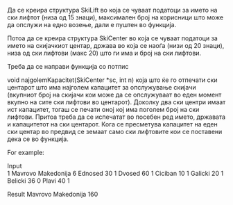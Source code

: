 Да се креира структура SkiLift во која се чуваат податоци за името на ски лифтот (низа од 15 знаци), максимален број на корисници што може да опслужи на едно возење, дали е пуштен во функција.

Потоа да се креирa структура SkiCenter во која се чуваат податоци за името на скијачкиот центар, држава во која се наоѓа (низи од 20 знаци), низа од ски лифтови (макс 20) што ги има и број на ски лифтови.

Треба да се направи функција со потпис

void najgolemKapacitet(SkiCenter *sc, int n)
која што ќе го отпечати ски центарот што има најголем капацитет за опслужување скијачи (вкупниот број на скијачи кои може да се опслужуваат во еден момент вкупно на сите ски лифтови во центарот). Доколку два ски центри имаат ист капацитет, тогаш се печати оној кој има поголем број на ски лифтови. Притоа треба да се испечатат во посебен ред името, државата и капацитетот на ски центарот. Кога се пресметува капацитет на еден ски центар во предвид се земаат само ски лифтовите кои се поставени дека се во функција.

For example:

Input	
1
Mavrovo
Makedonija
6
Ednosed
30
1
Dvosed
60
1
Ciciban
10
1
Galicki
20
1
Belicki
36
0
Plavi
40
1

Result
Mavrovo
Makedonija
160